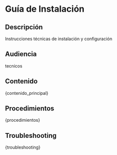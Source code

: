 # Guía de Instalación

## Descripción
Instrucciones técnicas de instalación y configuración

## Audiencia
tecnicos

## Contenido

{contenido_principal}

## Procedimientos

{procedimientos}

## Troubleshooting

{troubleshooting}
